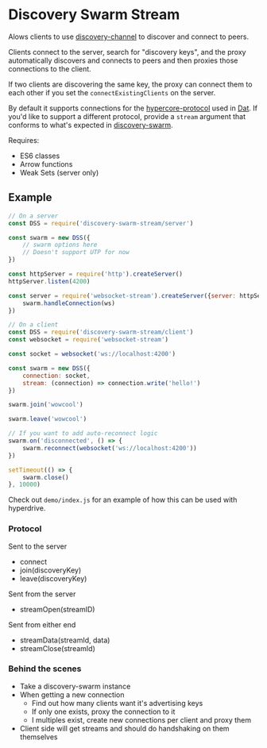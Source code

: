 # Discovery Swarm Stream

Alows clients to use [discovery-channel](https://github.com/maxogden/discovery-channel) to discover and connect to peers.

Clients connect to the server, search for "discovery keys", and the proxy automatically discovers and connects to peers and then proxies those connections to the client.

If two clients are discovering the same key, the proxy can connect them to each other if you set the `connectExistingClients` on the server.

By default it supports connections for the [hypercore-protocol](https://github.com/mafintosh/hypercore-protocol) used in [Dat](https://datproject.org/). If you'd like to support a different protocol, provide a `stream` argument that conforms to what's expected in [discovery-swarm](https://www.npmjs.com/package/discovery-swarm#var-sw--swarmopts).

Requires:

- ES6 classes
- Arrow functions
- Weak Sets (server only)

## Example

```javascript
// On a server
const DSS = require('discovery-swarm-stream/server')

const swarm = new DSS({
	// swarm options here
	// Doesn't support UTP for now
})

const httpServer = require('http').createServer()
httpServer.listen(4200)

const server = require('websocket-stream').createServer({server: httpServer}, (ws) => {
	swarm.handleConnection(ws)
})

// On a client
const DSS = require('discovery-swarm-stream/client')
const websocket = require('websocket-stream')

const socket = websocket('ws://localhost:4200')

const swarm = new DSS({
	connection: socket,
	stream: (connection) => connection.write('hello!')
})

swarm.join('wowcool')

swarm.leave('wowcool')

// If you want to add auto-reconnect logic
swarm.on('disconnected', () => {
	swarm.reconnect(websocket('ws://localhost:4200'))
})

setTimeout(() => {
	swarm.close()
}, 10000)
```

Check out `demo/index.js` for an example of how this can be used with hyperdrive.

### Protocol

Sent to the server
- connect
- join(discoveryKey)
- leave(discoveryKey)

Sent from the server
- streamOpen(streamID)

Sent from either end
- streamData(streamId, data)
- streamClose(streamId)

### Behind the scenes
- Take a discovery-swarm instance
- When getting a new connection
	- Find out how many clients want it's advertising keys
	- If only one exists, proxy the connection to it
	- I multiples exist, create new connections per client and proxy them
- Client side will get streams and should do handshaking on them themselves
